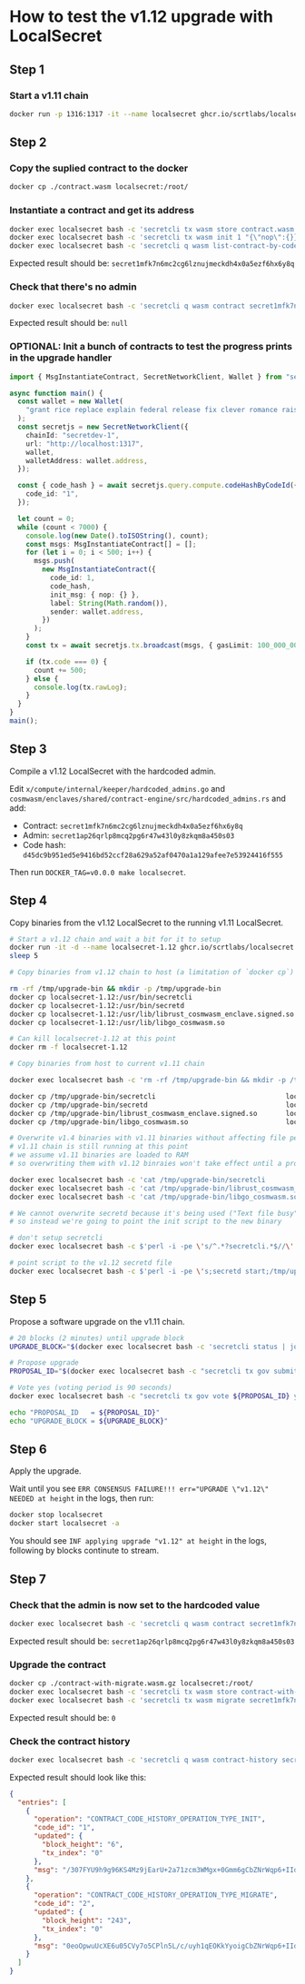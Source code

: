 # How to test the v1.12 upgrade with LocalSecret

## Step 1

### Start a v1.11 chain

```bash
docker run -p 1316:1317 -it --name localsecret ghcr.io/scrtlabs/localsecret:v1.11.0-beta.19
```

## Step 2

### Copy the suplied contract to the docker

```bash
docker cp ./contract.wasm localsecret:/root/
```

### Instantiate a contract and get its address

```bash
docker exec localsecret bash -c 'secretcli tx wasm store contract.wasm --from a --gas 5000000 -y -b block'
docker exec localsecret bash -c 'secretcli tx wasm init 1 "{\"nop\":{}}" --from a --label "xyz" -y -b block'
docker exec localsecret bash -c 'secretcli q wasm list-contract-by-code 1 | jq -r ".[0].contract_address"'
```

Expected result should be: `secret1mfk7n6mc2cg6lznujmeckdh4x0a5ezf6hx6y8q`

### Check that there's no admin

```bash
docker exec localsecret bash -c 'secretcli q wasm contract secret1mfk7n6mc2cg6lznujmeckdh4x0a5ezf6hx6y8q | jq -r .admin'
```

Expected result should be: `null`

### OPTIONAL: Init a bunch of contracts to test the progress prints in the upgrade handler

```ts
import { MsgInstantiateContract, SecretNetworkClient, Wallet } from "secretjs";

async function main() {
  const wallet = new Wallet(
    "grant rice replace explain federal release fix clever romance raise often wild taxi quarter soccer fiber love must tape steak together observe swap guitar"
  );
  const secretjs = new SecretNetworkClient({
    chainId: "secretdev-1",
    url: "http://localhost:1317",
    wallet,
    walletAddress: wallet.address,
  });

  const { code_hash } = await secretjs.query.compute.codeHashByCodeId({
    code_id: "1",
  });

  let count = 0;
  while (count < 7000) {
    console.log(new Date().toISOString(), count);
    const msgs: MsgInstantiateContract[] = [];
    for (let i = 0; i < 500; i++) {
      msgs.push(
        new MsgInstantiateContract({
          code_id: 1,
          code_hash,
          init_msg: { nop: {} },
          label: String(Math.random()),
          sender: wallet.address,
        })
      );
    }
    const tx = await secretjs.tx.broadcast(msgs, { gasLimit: 100_000_000 });

    if (tx.code === 0) {
      count += 500;
    } else {
      console.log(tx.rawLog);
    }
  }
}
main();
```

## Step 3

Compile a v1.12 LocalSecret with the hardcoded admin.

Edit `x/compute/internal/keeper/hardcoded_admins.go` and `cosmwasm/enclaves/shared/contract-engine/src/hardcoded_admins.rs` and add:

- Contract: `secret1mfk7n6mc2cg6lznujmeckdh4x0a5ezf6hx6y8q`
- Admin: `secret1ap26qrlp8mcq2pg6r47w43l0y8zkqm8a450s03`
- Code hash: `d45dc9b951ed5e9416bd52ccf28a629a52af0470a1a129afee7e53924416f555`

Then run `DOCKER_TAG=v0.0.0 make localsecret`.

## Step 4

Copy binaries from the v1.12 LocalSecret to the running v1.11 LocalSecret.

```bash
# Start a v1.12 chain and wait a bit for it to setup
docker run -it -d --name localsecret-1.12 ghcr.io/scrtlabs/localsecret:v0.0.0
sleep 5

# Copy binaries from v1.12 chain to host (a limitation of `docker cp`)

rm -rf /tmp/upgrade-bin && mkdir -p /tmp/upgrade-bin
docker cp localsecret-1.12:/usr/bin/secretcli                                /tmp/upgrade-bin
docker cp localsecret-1.12:/usr/bin/secretd                                  /tmp/upgrade-bin
docker cp localsecret-1.12:/usr/lib/librust_cosmwasm_enclave.signed.so       /tmp/upgrade-bin
docker cp localsecret-1.12:/usr/lib/libgo_cosmwasm.so                        /tmp/upgrade-bin

# Can kill localsecret-1.12 at this point
docker rm -f localsecret-1.12

# Copy binaries from host to current v1.11 chain

docker exec localsecret bash -c 'rm -rf /tmp/upgrade-bin && mkdir -p /tmp/upgrade-bin'

docker cp /tmp/upgrade-bin/secretcli                                localsecret:/tmp/upgrade-bin
docker cp /tmp/upgrade-bin/secretd                                  localsecret:/tmp/upgrade-bin
docker cp /tmp/upgrade-bin/librust_cosmwasm_enclave.signed.so       localsecret:/tmp/upgrade-bin
docker cp /tmp/upgrade-bin/libgo_cosmwasm.so                        localsecret:/tmp/upgrade-bin

# Overwrite v1.4 binaries with v1.11 binaries without affecting file permissions
# v1.11 chain is still running at this point
# we assume v1.11 binaries are loaded to RAM
# so overwriting them with v1.12 binraies won't take effect until a process restart

docker exec localsecret bash -c 'cat /tmp/upgrade-bin/secretcli                                > /usr/bin/secretcli'
docker exec localsecret bash -c 'cat /tmp/upgrade-bin/librust_cosmwasm_enclave.signed.so       > /usr/lib/librust_cosmwasm_enclave.signed.so'
docker exec localsecret bash -c 'cat /tmp/upgrade-bin/libgo_cosmwasm.so                        > /usr/lib/libgo_cosmwasm.so'

# We cannot overwrite secretd because it's being used ("Text file busy")
# so instead we're going to point the init script to the new binary

# don't setup secretcli
docker exec localsecret bash -c $'perl -i -pe \'s/^.*?secretcli.*$//\' bootstrap_init.sh'

# point script to the v1.12 secretd file
docker exec localsecret bash -c $'perl -i -pe \'s;secretd start;/tmp/upgrade-bin/secretd start;\' bootstrap_init.sh'
```

## Step 5

Propose a software upgrade on the v1.11 chain.

```bash
# 20 blocks (2 minutes) until upgrade block
UPGRADE_BLOCK="$(docker exec localsecret bash -c 'secretcli status | jq "(.SyncInfo.latest_block_height | tonumber) + 20"')"

# Propose upgrade
PROPOSAL_ID="$(docker exec localsecret bash -c "secretcli tx gov submit-proposal software-upgrade v1.12 --upgrade-height $UPGRADE_BLOCK --title blabla --description yolo --deposit 100000000uscrt --from a -y -b block | jq '.logs[0].events[] | select(.type == \"submit_proposal\") | .attributes[] | select(.key == \"proposal_id\") | .value | tonumber'")"

# Vote yes (voting period is 90 seconds)
docker exec localsecret bash -c "secretcli tx gov vote ${PROPOSAL_ID} yes --from a -y -b block"

echo "PROPOSAL_ID   = ${PROPOSAL_ID}"
echo "UPGRADE_BLOCK = ${UPGRADE_BLOCK}"
```

## Step 6

Apply the upgrade.

Wait until you see `ERR CONSENSUS FAILURE!!! err="UPGRADE \"v1.12\" NEEDED at height` in the logs, then run:

```bash
docker stop localsecret
docker start localsecret -a
```

You should see `INF applying upgrade "v1.12" at height` in the logs, following by blocks continute to stream.

## Step 7

### Check that the admin is now set to the hardcoded value

```bash
docker exec localsecret bash -c 'secretcli q wasm contract secret1mfk7n6mc2cg6lznujmeckdh4x0a5ezf6hx6y8q | jq -r .admin'
```

Expected result should be: `secret1ap26qrlp8mcq2pg6r47w43l0y8zkqm8a450s03`

### Upgrade the contract

```bash
docker cp ./contract-with-migrate.wasm.gz localsecret:/root/
docker exec localsecret bash -c 'secretcli tx wasm store contract-with-migrate.wasm.gz --from a --gas 5000000 -y -b block'
docker exec localsecret bash -c 'secretcli tx wasm migrate secret1mfk7n6mc2cg6lznujmeckdh4x0a5ezf6hx6y8q 2 "{\"nop\":{}}" --from a -y -b block' | jq -r .code
```

Expected result should be: `0`

### Check the contract history

```bash
docker exec localsecret bash -c 'secretcli q wasm contract-history secret1mfk7n6mc2cg6lznujmeckdh4x0a5ezf6hx6y8q' | jq
```

Expected result should look like this:

```json
{
  "entries": [
    {
      "operation": "CONTRACT_CODE_HISTORY_OPERATION_TYPE_INIT",
      "code_id": "1",
      "updated": {
        "block_height": "6",
        "tx_index": "0"
      },
      "msg": "/307FYU9h9g96KS4Mz9jEarU+2a71zcm3WMgx+0Gmm6gCbZNrWqp6+IIdiaiZzzhNkC9C7jFAMewHrtCcYfCY5XlqRJku7TPYYlr5K2rHctP7QLXMk1VMeh5zXR9S2rrX5DJxIb1uTElFHhqBnfPQl004eHxmvFblWmtGJVIpoRzjqU7yokrCYEJK6d1i876QHhilFRPAIW/3A=="
    },
    {
      "operation": "CONTRACT_CODE_HISTORY_OPERATION_TYPE_MIGRATE",
      "code_id": "2",
      "updated": {
        "block_height": "243",
        "tx_index": "0"
      },
      "msg": "0eoOpwuUcXE6u05CVy7o5CPln5L/c/uyh1qEOKkYyoigCbZNrWqp6+IIdiaiZzzhNkC9C7jFAMewHrtCcYfCY+PsNVSw+7DTG9zXdU2ZINEW+EN4IjDXPqnZF5shanRnFJ6oRLt7K6Jel8nB36/fyAdkZfeQK+6PT6eOT40Gp6HRYi7jh85Yh0CJVUL2kO6fVBP1dpg6QAJAtw=="
    }
  ]
}
```
